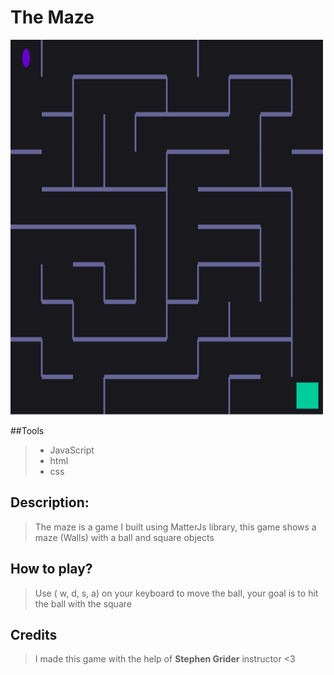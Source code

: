 #                                 The Maze

<img src="https://github.com/mhnd6/TheMaze/blob/master/Capture.PNG" alt="maze pic" width="500" height="600">


##Tools
> * JavaScript 
> * html
> * css


## Description:
> The maze is a game I built using MatterJs library, this game shows a maze (Walls) with a ball and square objects

## How to play?
> Use ( w, d, s, a) on your keyboard to move the ball, your goal is to hit the ball with the square

## Credits
> I made this game with the help of **Stephen Grider** instructor <3
